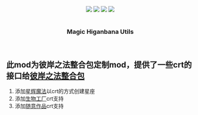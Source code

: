<div align="center">
    <a herf="https://github.com/ikexing-cn/RandomTweaker/issues"> <img src="https://img.shields.io/github/issues/ikexing-cn/RandomTweaker?color=orange&logo=github&style=flat-square"></a>
    <a herf="https://github.com/ikexing-cn/RandomTweaker/network/members"> <img src="https://img.shields.io/github/forks/ikexing-cn/RandomTweaker?color=red&logo=github&style=flat-square"></a>
    <a herf="https://github.com/ikexing-cn/RandomTweaker/stargazers"> <img src="https://img.shields.io/github/stars/ikexing-cn/RandomTweaker?logo=github&style=flat-square"></a>
    <a herf="https://github.com/ikexing-cn/RandomTweaker/blob/1.12/LICENSE"> <img src="https://img.shields.io/github/license/ikexing-cn/RandomTweaker?color=green&logo=github&style=flat-square"></a>
</div><br />
<div align="center">
    <h3 align="center">Magic Higanbana Utils</h3>
    <br />
</div>

## 此mod为彼岸之法整合包定制mod，提供了一些crt的接口给[彼岸之法整合包](https://github.com/Anidlebrain/magic_higanbana)
1. 添加[星辉魔法](https://github.com/HellFirePvP/AstralSorcery/tree/1.12.2)以crt的方式创建星座
2. 添加[生物工厂](https://github.com/Ipsis/Woot/tree/1_12)crt支持
3. 添加[随意作品](https://github.com/lumien231/Random-Things/tree/1.12.2)crt支持
